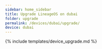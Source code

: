 ```yaml
---
sidebar: home_sidebar
title: Upgrade LineageOS on dubai
folder: upgrade
permalink: /devices/dubai/upgrade/
device: dubai
---
```

{% include templates/device_upgrade.md %}
